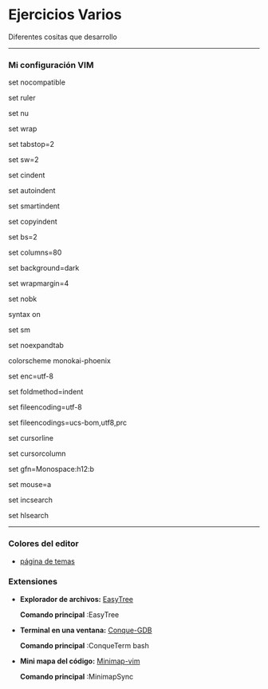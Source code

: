# Ejercicios Varios

Diferentes cositas que desarrollo

--------------------
### Mi configuración VIM

set nocompatible

set ruler

set nu

set wrap

set tabstop=2

set sw=2

set cindent

set autoindent

set smartindent

set copyindent

set bs=2

set columns=80

set background=dark

set wrapmargin=4

set nobk

syntax on

set sm

set noexpandtab

colorscheme monokai-phoenix

set enc=utf-8

set foldmethod=indent

set fileencoding=utf-8

set fileencodings=ucs-bom,utf8,prc

set cursorline

set cursorcolumn

set gfn=Monospace:h12:b

set mouse=a

set incsearch

set hlsearch

---------------------
### Colores del editor
* [página de temas](http://vimcolors.com/)
### Extensiones
* **Explorador de archivos:** [EasyTree](https://github.com/troydm/easytree.vim)

     **Comando principal** :EasyTree

* **Terminal en una ventana:** [Conque-GDB](https://github.com/vim-scripts/Conque-GDB)

     **Comando principal** :ConqueTerm bash

* **Mini mapa del código:** [Minimap-vim](https://github.com/koron/minimap-vim)

     **Comando principal** :MinimapSync
